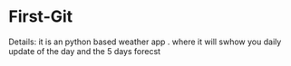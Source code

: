 # First-Git

Details:
it is an python based weather app . where it will swhow you daily update of the day and 
the 5 days forecst

